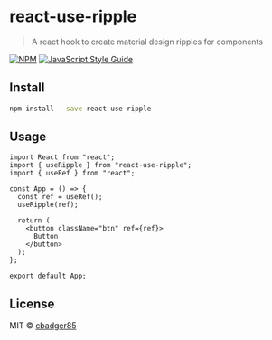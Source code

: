 # react-use-ripple

> A react hook to create material design ripples for components

[![NPM](https://img.shields.io/npm/v/react-use-ripple.svg)](https://www.npmjs.com/package/react-use-ripple) [![JavaScript Style Guide](https://img.shields.io/badge/code_style-standard-brightgreen.svg)](https://standardjs.com)

## Install

```bash
npm install --save react-use-ripple
```

## Usage

```tsx
import React from "react";
import { useRipple } from "react-use-ripple";
import { useRef } from "react";

const App = () => {
  const ref = useRef();
  useRipple(ref);

  return (
    <button className="btn" ref={ref}>
      Button
    </button>
  );
};

export default App;
```

## License

MIT © [cbadger85](https://github.com/cbadger85)
